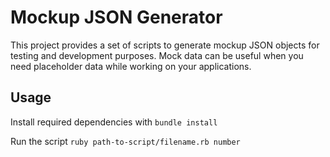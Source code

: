 # Mockup JSON Generator

This project provides a set of scripts to generate mockup JSON objects for testing and development purposes. Mock data can be useful when you need placeholder data while working on your applications.

## Usage

Install required dependencies with `bundle install`

Run the script `ruby path-to-script/filename.rb number`


